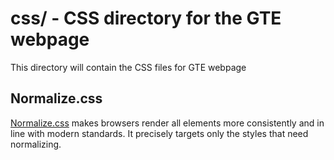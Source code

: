 # css/ - CSS directory for the GTE webpage

This directory will contain the CSS files for GTE webpage

## Normalize.css
[Normalize.css](http://necolas.github.io/normalize.css/) makes browsers render all elements more consistently and in line with modern standards. It precisely targets only the styles that need normalizing.